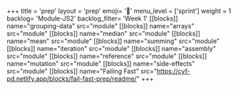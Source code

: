 +++
title = 'prep'
layout = 'prep'
emoji= '📝'
menu_level = ['sprint']
weight = 1
backlog= 'Module-JS2'
backlog_filter= 'Week 1'
[[blocks]]
name="grouping-data"
src="module"
[[blocks]]
name="arrays"
src="module"
[[blocks]]
name="median"
src="module"
[[blocks]]
name="mean"
src="module"
[[blocks]]
name="summing"
src="module"
[[blocks]]
name="iteration"
src="module"
[[blocks]]
name="assembly"
src="module"
[[blocks]]
name="reference"
src="module"
[[blocks]]
name="mutation"
src="module"
[[blocks]]
name="side-effects"
src="module"
[[blocks]]
name="Failing Fast"
src="https://cyf-pd.netlify.app/blocks/fail-fast-prep/readme/"
+++
